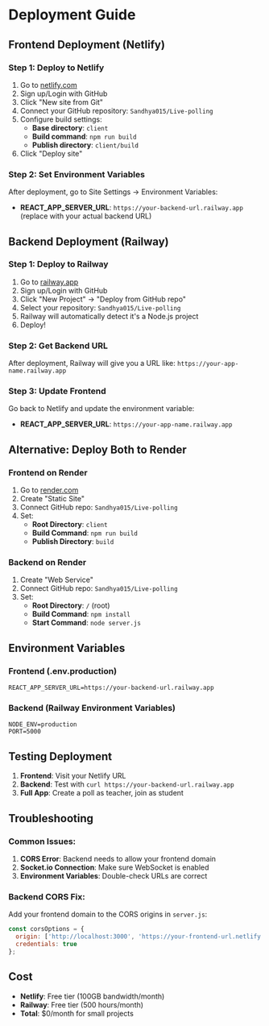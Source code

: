 # Deployment Guide

## Frontend Deployment (Netlify)

### Step 1: Deploy to Netlify
1. Go to [netlify.com](https://netlify.com)
2. Sign up/Login with GitHub
3. Click "New site from Git"
4. Connect your GitHub repository: `Sandhya015/Live-polling`
5. Configure build settings:
   - **Base directory**: `client`
   - **Build command**: `npm run build`
   - **Publish directory**: `client/build`
6. Click "Deploy site"

### Step 2: Set Environment Variables
After deployment, go to Site Settings → Environment Variables:
- **REACT_APP_SERVER_URL**: `https://your-backend-url.railway.app` (replace with your actual backend URL)

## Backend Deployment (Railway)

### Step 1: Deploy to Railway
1. Go to [railway.app](https://railway.app)
2. Sign up/Login with GitHub
3. Click "New Project" → "Deploy from GitHub repo"
4. Select your repository: `Sandhya015/Live-polling`
5. Railway will automatically detect it's a Node.js project
6. Deploy!

### Step 2: Get Backend URL
After deployment, Railway will give you a URL like:
`https://your-app-name.railway.app`

### Step 3: Update Frontend
Go back to Netlify and update the environment variable:
- **REACT_APP_SERVER_URL**: `https://your-app-name.railway.app`

## Alternative: Deploy Both to Render

### Frontend on Render
1. Go to [render.com](https://render.com)
2. Create "Static Site"
3. Connect GitHub repo: `Sandhya015/Live-polling`
4. Set:
   - **Root Directory**: `client`
   - **Build Command**: `npm run build`
   - **Publish Directory**: `build`

### Backend on Render
1. Create "Web Service"
2. Connect GitHub repo: `Sandhya015/Live-polling`
3. Set:
   - **Root Directory**: `/` (root)
   - **Build Command**: `npm install`
   - **Start Command**: `node server.js`

## Environment Variables

### Frontend (.env.production)
```
REACT_APP_SERVER_URL=https://your-backend-url.railway.app
```

### Backend (Railway Environment Variables)
```
NODE_ENV=production
PORT=5000
```

## Testing Deployment

1. **Frontend**: Visit your Netlify URL
2. **Backend**: Test with `curl https://your-backend-url.railway.app`
3. **Full App**: Create a poll as teacher, join as student

## Troubleshooting

### Common Issues:
1. **CORS Error**: Backend needs to allow your frontend domain
2. **Socket.io Connection**: Make sure WebSocket is enabled
3. **Environment Variables**: Double-check URLs are correct

### Backend CORS Fix:
Add your frontend domain to the CORS origins in `server.js`:
```javascript
const corsOptions = {
  origin: ['http://localhost:3000', 'https://your-frontend-url.netlify.app'],
  credentials: true
};
```

## Cost
- **Netlify**: Free tier (100GB bandwidth/month)
- **Railway**: Free tier (500 hours/month)
- **Total**: $0/month for small projects
